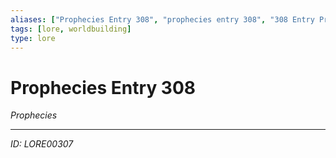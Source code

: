 ```yaml
---
aliases: ["Prophecies Entry 308", "prophecies entry 308", "308 Entry Prophecies"]
tags: [lore, worldbuilding]
type: lore
---
```


# Prophecies Entry 308

*Prophecies*

---
*ID: LORE00307*